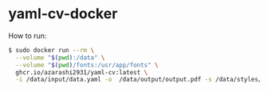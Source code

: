 # yaml-cv-docker

How to run:
```bash
$ sudo docker run --rm \
  --volume "$(pwd):/data" \
  --volume "$(pwd)/fonts:/usr/app/fonts" \
  ghcr.io/azarashi2931/yaml-cv:latest \
  -i /data/input/data.yaml -o  /data/output/output.pdf -s /data/styles/style.txt
```
